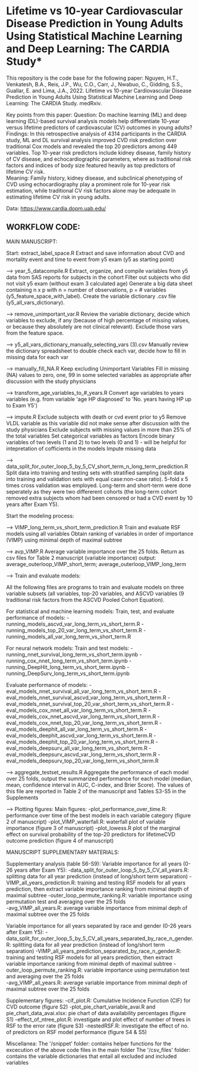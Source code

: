 # Lifetime vs 10-year Cardiovascular Disease Prediction in Young Adults Using Statistical Machine Learning and Deep Learning: The CARDIA Study*

This repository is the code base for the following paper: 
Nguyen, H.T., Venkatesh, B.A., Reis, J.P., Wu, C.O., Carr, J., Nwabuo, C., Gidding, S.S., Guallar, E. and Lima, J.A., 2022. Lifetime vs 10-year Cardiovascular Disease Prediction in Young Adults Using Statistical Machine Learning and Deep Learning: The CARDIA Study. medRxiv.

Key points from this paper:
Question: Do machine learning (ML) and deep learning (DL)-based survival analysis models help differentiate 10-year versus lifetime predictors of cardiovascular (CV) outcomes in young adults? 
Findings: In this retrospective analysis of 4314 participants in the CARDIA study, ML and DL survival analysis improved CVD risk prediction over traditional Cox models and revealed the top 20 predictors among 449 variables. Top 10-year risk predictors include kidney disease, family history of CV disease, and echocardiographic parameters, where as traditional risk factors and indices of body size featured heavily as top predictors of lifetime CV risk.   
Meaning: Family history, kidney disease, and subclinical phenotyping of CVD using echocardiography play a prominent role for 10-year risk estimation, while traditional CV risk factors alone may be adequate in estimating lifetime CV risk in young adults.

Data: https://www.cardia.dopm.uab.edu/ 

## WORKFLOW CODE:

MAIN MANUSCRIPT: 

Start: extract_label_space.R
Extract and save information about CVD and mortality event and time to event from y5 exam (y5 as starting point)


--> year_5_datacompile.R
Extract, organize, and compile variables from y5 data from SAS reports for subjects in the cohort 
Filter out subjects who did not visit y5 exam (without exam 3 calculated age)
Generate a big data sheet containing n x p with n = number of observations, p = # variables (y5_feature_space_with_label).
Create the variable dictionary .csv file (y5_all_vars_dictionary).


--> remove_unimportant_var.R
Review the variable dictionary, decide which variables to exclude, if any (because of high percentage of missing values, or because they absolutely are not clinical relevant). Exclude those vars from the feature space.


--> y5_all_vars_dictionary_manually_selecting_vars (3).csv
Manually review the dictionary spreadsheet to double check each var, decide how to fill in missing data for each var


--> manually_fill_NA.R
Keep excluding Unimportant Variables 
Fill in missing (NA) values to zero, one, 99 in some selected variables as appropriate after discussion with the study physicians 


--> transform_age_variables_to_#_years.R
Convert age variables to years variables 
(e.g. from variable 'age HP diagnosed' to 'No. years having HP up to Exam Y5')


--> impute.R
Exclude subjects with death or cvd event prior to y5
Remove VLDL variable as this variable did not make sense after discussion with the study physicians
Exclude subjects with missing values in more than 25% of the total variables
Set categorical variables as factors
Encode binary variables of two levels (1 and 2) to two levels (0 and 1) - will be helpful for intepretation of cofficients in the models 
Impute missing data


-->  data_split_for_outer_loop_5_by_5_CV_short_term_n_long_term_prediction.R
Split data into training and testing sets with stratified sampling (split data into training and validation sets with equal case:non-case ratio). 5-fold x 5 times cross validation was employed. Long-term and short-term were done seperately as they were two differerent cohorts (the long-term cohort removed extra subjects whom had been censored or had a CVD event by 10 years after Exam Y5).




Start the modeling process:

--> VIMP_long_term_vs_short_term_prediction.R
Train and evaluate RSF models using all variables
Obtain ranking of variables in order of importance (VIMP) using minimal depth of maximal subtree


--> avp_VIMP.R
Average variable importance over the 25 folds. Return as csv files for Table 2 manuscript (variable importance)
output: average_outerloop_VIMP_short_term; average_outerloop_VIMP_long_term


--> Train and evaluate models:

All the following files are programs to train and evaluate models on three variable subsets (all variables, top-20 variables, and ASCVD variables (9 traditional risk factors from the ASCVD Pooled Cohort Equation).

For statistical and machine learning models: 
Train, test, and evaluate performance of models:
-running_models_ascvd_var_long_term_vs_short_term.R
-running_models_top_20_var_long_term_vs_short_term.R
-running_models_all_var_long_term_vs_short_term.R

For neural network models:
Train and test models:
-running_nnet_survival_long_term_vs_short_term.ipynb
-running_cox_nnet_long_term_vs_short_term.ipynb
-running_DeepHit_long_term_vs_short_term.ipynb
-running_DeepSurv_long_term_vs_short_term.ipynb

Evaluate performance of models:
-eval_models_nnet_survival_all_var_long_term_vs_short_term.R
-eval_models_nnet_survival_ascvd_var_long_term_vs_short_term.R
-eval_models_nnet_survival_top_20_var_short_term_vs_short_term.R
-eval_models_cox_nnet_all_var_long_term_vs_short_term.R
-eval_models_cox_nnet_ascvd_var_long_term_vs_short_term.R
-eval_models_cox_nnet_top_20_var_long_term_vs_short_term.R
-eval_models_deephit_all_var_long_term_vs_short_term.R
-eval_models_deephit_ascvd_var_long_term_vs_short_term.R
-eval_models_deephit_top_20_var_long_term_vs_short_term.R
-eval_models_deepsurv_all_var_long_term_vs_short_term.R
-eval_models_deepsurv_ascvd_var_long_term_vs_short_term.R
-eval_models_deepsurv_top_20_var_long_term_vs_short_term.R



--> aggregate_testset_results.R
Aggregate the performance of each model over 25 folds, output the summarized performance for each model (median, mean, confidence interval in AUC, C-index, and Brier Score).
The values of this file are reported in Table 2 of the manuscript and Tables S3-S5 in the Supplements


--> Plotting figures:
Main figures:
-plot_performance_over_time.R: performance over time of the best models in each variable category (figure 2 of manuscript)
-plot_VIMP_waterfall.R: waterfall plot of variable importance (figure 3 of manuscript)
-plot_lowess.R plot of the marginal effect on survival probability of the top-20 predictors for lifetimeCVD outcome prediction (figure 4 of manuscript)








MANUSCRIPT SUPPLEMENTARY MATERIALS: 

Supplementary analysis (table S6-S9):
Variable importance for all years (0-26 years after Exam Y5):
-data_split_for_outer_loop_5_by_5_CV_all_years.R: splitting data for all year prediction (instead of long/short term separation)
-VIMP_all_years_prediction.R: training and testing RSF models for all years prediction, then extract variable importance ranking from minimal depth of maximal subtree
-outer_loop_permute_ranking.R: variable importance using permutation test and averaging over the 25 folds  
-avg_VIMP_all_years.R: average variable importance from minimal deph of maximal subtree over the 25 folds

Variable importance for all years separated by race and gender (0-26 years after Exam Y5):
-data_split_for_outer_loop_5_by_5_CV_all_years_separated_by_race_n_gender.R: splitting data for all year prediction (instead of long/short term separation)
-VIMP_all_years_prediction_separated_by_race_n_gender.R: training and testing RSF models for all years prediction, then extract variable importance ranking from minimal depth of maximal subtree
-outer_loop_permute_ranking.R: variable importance using permutation test and averaging over the 25 folds  
-avg_VIMP_all_years.R: average variable importance from minimal deph of maximal subtree over the 25 folds
 

Supplementary figures:
-cif_plot.R: Cumulative Incidence Function (CIF) for CVD outcome (figure S2)
-plot_pie_chart_variable_avai.R and pie_chart_data_avai.xlsx: pie chart of data availability percentages (figure S1)
-effect_of_ntree_plot.R: investigate and plot effect of number of trees in RSF to the error rate (figure S3)
-nestedRSF.R: investigate the effect of no. of predictors on RSF model performance (figure S4 & S5)


Miscellanea: 
The '/snippet' folder: contains helper functions for the excecution of the above code files in the main folder 
The '/csv_files' folder: contains the variable dictionaries that entail all excluded and included variables
